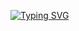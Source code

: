 [![Typing SVG](https://readme-typing-svg.herokuapp.com?color=%2336BCF7&lines=Sio0xdev)](https://git.io/typing-svg)
